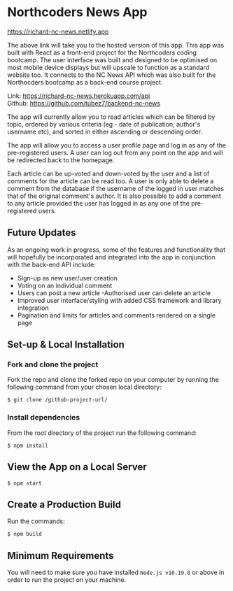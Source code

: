 # Northcoders News App

https://richard-nc-news.netlify.app

The above link will take you to the hosted version of this app. This app was built with React as a front-end project for the Northcoders coding bootcamp. The user interface was built and designed to be optimised on most mobile device displays but will upscale to function as a standard website too. It connects to the NC News API which was also built for the Northocders bootcamp as a back-end course project.

Link: https://richard-nc-news.herokuapp.com/api \
Github: https://github.com/tubez7/backend-nc-news

The app will currently allow you to read articles which can be filtered by topic, ordered by various criteria (eg - date of publication, author's username etc), and sorted in either ascending or descending order.

The app will allow you to access a user profile page and log in as any of the pre-registered users. A user can log out from any point on the app and will be redirected back to the homepage.

Each article can be up-voted and down-voted by the user and a list of comments for the article can be read too. A user is only able to delete a comment from the database if the username of the logged in user matches that of the original comment's author. It is also possible to add a comment to any article provided the user has logged in as any one of the pre-registered users.


## Future Updates
As an ongoing work in progress, some of the features and functionality that will hopefully be incorporated and integrated into the app in conjunction with the back-end API include:
- Sign-up as new user/user creation
- Voting on an individual comment
- Users can post a new article
-Authorised user can delete an article
- Improved user interface/styling with added CSS framework and library integration
- Pagination and limits for articles and comments rendered on a single page


## Set-up & Local Installation 

### Fork and clone the project
Fork the repo and clone the forked repo on your computer by running the following command from your chosen local directory:
```
$ git clone /github-project-url/
``` 

### Install dependencies
From the root directory of the project run the following command: 
```
$ npm install
``` 

## View the App on a Local Server
```
$ npm start
``` 

## Create a Production Build
Run the commands:
```
$ npm build
``` 

## Minimum Requirements
You will need to make sure you have installed `Node.js v10.19.0` or above in order to run the project on your machine.
